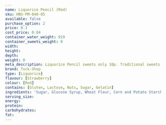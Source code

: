 ```yaml
---
name: Liquorice Pencil (Red)
sku: HBG-PM-040-05
available: false
purchase_option: 2
price: 0.1
cost_price: 0.04
container_water_weight: 919
container_sweets_weight: 0
width: 
height: 
depth: 
weight: 0
meta_description: Liquorice Pencil sweets only 10p. Traditional sweets and more at Humbugs Confectionery Store. Specialists in satisfying your sweet tooth!
brand: Tuck-Shop
type: [Liquorice]
flavour: [Strawberry]
colour: [Red]
contains: [Gluten, Lactose, Nuts, Sugar, Gelatin]
ingredients: 'Sugar, Glucose Syrup, Wheat Flour, Corn and Potato Starch, Vegetable Fat, Invert Sugar Syrup, Stabiliser (Glycerol), Citric Acid, Gelling Agent (Gelatine), Malic Acid, Emulsifier (Mono- and Di-Glycerides of Fatty Acids), Glazing Agents (Vegetable Oil, Mono- and Di-Glycerides of Fatty Acids, Vegetable Fat), Natural Flavourings, Colour (Cochineal)'
serving_size: 
energy: 
protein: 
carbohydrates: 
fat: 
---
```

